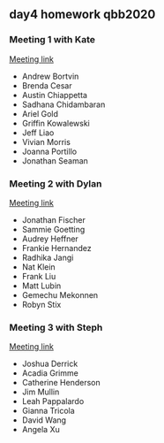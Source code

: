 ## day4 homework qbb2020

### Meeting 1 with Kate
[Meeting link]()

* Andrew Bortvin
* Brenda Cesar
* Austin Chiappetta
* Sadhana Chidambaran
* Ariel Gold
* Griffin Kowalewski
* Jeff Liao
* Vivian Morris
* Joanna Portillo
* Jonathan Seaman

### Meeting 2 with Dylan
[Meeting link]()

* Jonathan Fischer
* Sammie Goetting
* Audrey Heffner
* Frankie Hernandez
* Radhika Jangi
* Nat Klein
* Frank Liu
* Matt Lubin
* Gemechu Mekonnen
* Robyn Stix


### Meeting 3 with Steph
[Meeting link]()

* Joshua Derrick
* Acadia Grimme
* Catherine Henderson
* Jim Mullin
* Leah Pappalardo
* Gianna Tricola
* David Wang
* Angela Xu
